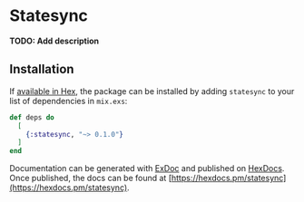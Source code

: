 # Statesync

**TODO: Add description**

## Installation

If [available in Hex](https://hex.pm/docs/publish), the package can be installed
by adding `statesync` to your list of dependencies in `mix.exs`:

```elixir
def deps do
  [
    {:statesync, "~> 0.1.0"}
  ]
end
```

Documentation can be generated with [ExDoc](https://github.com/elixir-lang/ex_doc)
and published on [HexDocs](https://hexdocs.pm). Once published, the docs can
be found at [https://hexdocs.pm/statesync](https://hexdocs.pm/statesync).

